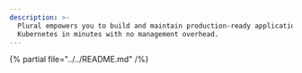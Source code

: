 ```yaml
---
description: >-
  Plural empowers you to build and maintain production-ready applications on
  Kubernetes in minutes with no management overhead.
---
```


{% partial file="../../README.md" /%}